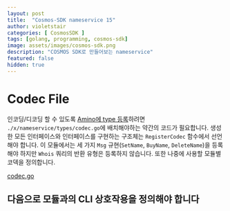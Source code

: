 ```yaml
---
layout: post
title:  "Cosmos-SDK nameservice 15"
author: violetstair
categories: [ CosmosSDK ]
tags: [golang, programming, cosmos-sdk]
image: assets/images/cosmos-sdk.png
description: "COSMOS SDK로 만들어보는 nameservice"
featured: false
hidden: true
---
```


# Codec File

인코딩/디코딩 할 수 있도록 [Amino에 type 등록](https://github.com/tendermint/go-amino#registering-types)하려면 `./x/nameservice/types/codec.go`에 배치해야하는 약간의 코드가 필요합니다.
생성한 모든 인터페이스와 인터페이스를 구현하는 구조체는 `RegisterCodec` 함수에서 선언해야 합니다.
이 모듈에서는 세 가지 `Msg` 규현(`SetName`, `BuyName`, `DeleteName`)을 등록해야 하지만 `Whois` 쿼리의 반환 유형은 등록하지 않습니다.
또한 나중에 사용할 모듈별 코덱을 정의합니다.

[codec.go](https://github.com/cosmos/sdk-tutorials/blob/master/nameservice/x/nameservice/types/codec.go)

## 다음으로 모듈과의 CLI 상호작용을 정의해야 합니다
